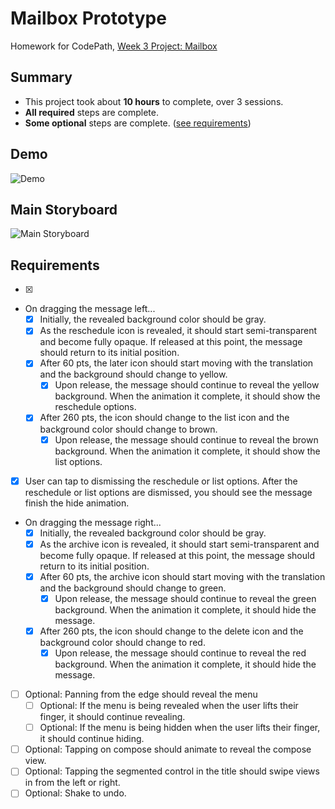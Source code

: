 # Mailbox Prototype

Homework for CodePath, [Week 3 Project: Mailbox](http://courses.codepath.com/courses/ios_for_designers/unit/3#!assignment)

## Summary
* This project took about **10 hours** to complete, over 3 sessions.
* **All required** steps are complete.
* **Some optional** steps are complete. ([see requirements](#requirements))

## Demo
![Demo](./demo.gif)

## Main Storyboard
![Main Storyboard](./main-storyboard.png)

## Requirements
- [x]

- On dragging the message left...
  - [x] Initially, the revealed background color should be gray.
  - [x] As the reschedule icon is revealed, it should start semi-transparent and become fully opaque. If released at this point, the message should return to its initial position.
  - [x] After 60 pts, the later icon should start moving with the translation and the background should change to yellow.
    - [x] Upon release, the message should continue to reveal the yellow background. When the animation it complete, it should show the reschedule options.
  - [x] After 260 pts, the icon should change to the list icon and the background color should change to brown.
    - [x] Upon release, the message should continue to reveal the brown background. When the animation it complete, it should show the list options.
- [x] User can tap to dismissing the reschedule or list options. After the reschedule or list options are dismissed, you should see the message finish the hide animation.
- On dragging the message right...
  - [x] Initially, the revealed background color should be gray.
  - [x] As the archive icon is revealed, it should start semi-transparent and become fully opaque. If released at this point, the message should return to its initial position.
  - [x] After 60 pts, the archive icon should start moving with the translation and the background should change to green.
    - [x] Upon release, the message should continue to reveal the green background. When the animation it complete, it should hide the message.
  - [x] After 260 pts, the icon should change to the delete icon and the background color should change to red.
    - [x] Upon release, the message should continue to reveal the red background. When the animation it complete, it should hide the message.
- [ ] Optional: Panning from the edge should reveal the menu
  - [ ] Optional: If the menu is being revealed when the user lifts their finger, it should continue revealing.
  - [ ] Optional: If the menu is being hidden when the user lifts their finger, it should continue hiding.
- [ ] Optional: Tapping on compose should animate to reveal the compose view.
- [ ] Optional: Tapping the segmented control in the title should swipe views in from the left or right.
- [ ] Optional: Shake to undo.
